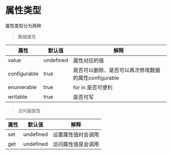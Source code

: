 # 属性类型

属性类型分为两种

> 数据属性

| 属性           | 默认值       | 解释                               |
| ------------ | --------- | -------------------------------- |
| value        | undefined | 属性对应的值                           |
| configurable | true      | 是否可以删除、是否可以再次修改数据的属性configurable |
| enumerable   | true      | for in 是否可便利                     |
| writable     | true      | 是否可写                             |



> 访问器属性

| 属性   | 默认值       | 解释        |
| ---- | --------- | --------- |
| set  | undefined | 设置属性值时会调用 |
| get  | undefined | 访问属性值是会调用 |

